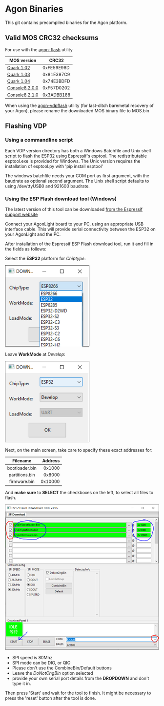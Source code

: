 # Agon Binaries
This git contains precompiled binaries for the Agon platform.

## Valid MOS CRC32 checksums
For use with the [agon-flash](https://github.com/envenomator/agon-flash) utility

| MOS version | CRC32      |
|-------------|------------|
| [Quark 1.02](https://github.com/envenomator/agon-binaries/raw/master/MOS/1.02/MOS102.bin)    | 0xFE59E98D |
| [Quark 1.03](https://github.com/breakintoprogram/agon-mos/releases/download/v1.03/MOS.bin)    | 0x81E397C9 |
| [Quark 1.04](https://github.com/breakintoprogram/agon-mos/releases/download/v1.04/MOS.bin)    | 0x74E3BDFD |
| [Console8 2.0.0](https://github.com/AgonConsole8/agon-mos/releases/download/v2.0.0/MOS.bin)    | 0xF57D0202 |
| [Console8 2.1.0](https://github.com/AgonConsole8/agon-mos/releases/download/v2.1.0/MOS.bin)    | 0x3ADBB188 |

When using the [agon-vdpflash](https://github.com/envenomator/agon-vdpflash) utility (for last-ditch baremetal recovery of your Agon), please rename the downloaded MOS binary file to MOS.bin

## Flashing VDP
### Using a commandline script
Each VDP version directory has both a Windows Batchfile and Unix shell script to flash the ESP32 using Espressif's esptool. The redistributable esptool.exe is provided for Windows. The Unix version requires the installation of esptool.py with 'pip install esptool'

The windows batchfile needs your COM port as first argument, with the baudrate as optional second argument.
The Unix shell script defaults to using /dev/ttyUSB0 and 921600 baudrate.

### Using the ESP Flash download tool (Windows)
The latest version of this tool can be downloaded [from the Espressif support website](https://www.espressif.com/en/support/download/other-tools?keys=&field_type_tid%5B%5D=13)

Connect your AgonLight board to your PC, using an appropriate USB interface cable. This will provide serial connectivity between the ESP32 on your AgonLight and the PC.

After installation of the Espressif ESP Flash download tool, run it and fill in the fields as follows:

Select the **ESP32** platform for *Chiptype*:

![espressif settings1](/flash-settings1.png)

Leave **WorkMode** at *Develop*:

![espressif settings2](/flash-settings2.png)

Next, on the main screen, take care to specify these exact addresses for:

|    Filename    | Address |
|:--------------:|--------:|
| bootloader.bin |  0x1000 |
| partitions.bin |  0x8000 |
|  firmware.bin  | 0x10000 |

And **make sure** to **SELECT** the checkboxes on the left, to select all files to flash.

![espressif settings2](/flash-tool.png)

- SPI speed is 80Mhz
- SPI mode can be DIO, or QIO
- Please don't use the CombineBin/Default buttons
- Leave the *DoNotChgBin* option selected
- provide your own serial port details from the **DROPDOWN** and don't type it in.
 
Then press 'Start' and wait for the tool to finish. It might be necessary to press the 'reset' button after the tool is done.